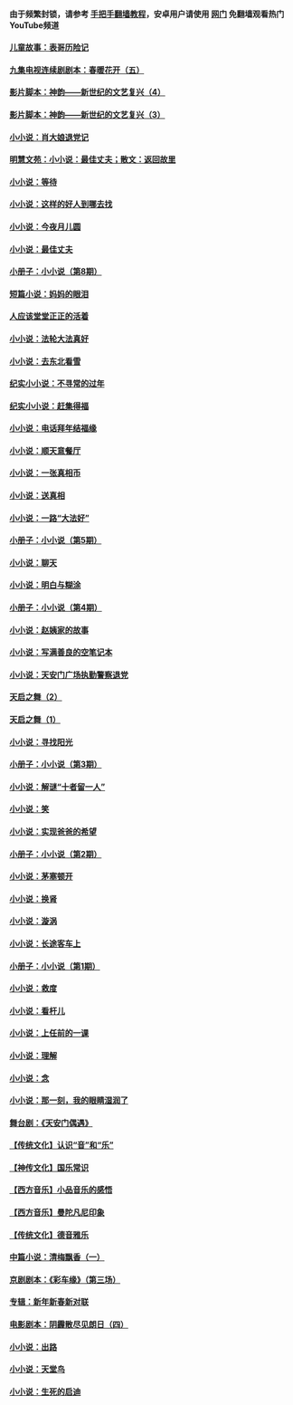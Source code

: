 #### 由于频繁封锁，请参考 [手把手翻墙教程](https://github.com/gfw-breaker/guides/wiki/)，安卓用户请使用 [网门](https://github.com/gfw-breaker/nogfw/blob/master/dl.md?t=07180801) 免翻墙观看热门YouTube频道 

#### [儿童故事：表哥历险记](../pages/328/383535.md?t=07180801) 

#### [九集电视连续剧剧本：春暖花开（五）](../pages/328/275919.md?t=07180801) 

#### [影片脚本：神韵——新世纪的文艺复兴（4）](../pages/328/266089.md?t=07180801) 

#### [影片脚本：神韵——新世纪的文艺复兴（3）](../pages/328/266087.md?t=07180801) 

#### [小小说：肖大娘退党记](../pages/328/239807.md?t=07180801) 

#### [明慧文苑：小小说：最佳丈夫；散文：返回故里](../pages/328/3439.md?t=07180801) 

#### [小小说：等待](../pages/328/223927.md?t=07180801) 

#### [小小说：这样的好人到哪去找](../pages/328/209396.md?t=07180801) 

#### [小小说：今夜月儿圆](../pages/328/193588.md?t=07180801) 

#### [小小说：最佳丈夫](../pages/328/190938.md?t=07180801) 

#### [小册子：小小说（第8期）](../pages/328/188202.md?t=07180801) 

#### [短篇小说：妈妈的眼泪](../pages/328/187712.md?t=07180801) 

#### [人应该堂堂正正的活着](../pages/328/182430.md?t=07180801) 

#### [小小说：法轮大法真好](../pages/328/174669.md?t=07180801) 

#### [小小说：去东北看雪](../pages/328/173882.md?t=07180801) 

#### [纪实小小说：不寻常的过年](../pages/328/173187.md?t=07180801) 

#### [纪实小小说：赶集得福](../pages/328/172652.md?t=07180801) 

#### [小小说：电话拜年结福缘](../pages/328/172533.md?t=07180801) 

#### [小小说：顺天意餐厅](../pages/328/170182.md?t=07180801) 

#### [小小说：一张真相币](../pages/328/169410.md?t=07180801) 

#### [小小说：送真相](../pages/328/166713.md?t=07180801) 

#### [小小说：一路“大法好”](../pages/328/162016.md?t=07180801) 

#### [小册子：小小说（第5期）](../pages/328/161131.md?t=07180801) 

#### [小小说：聊天](../pages/328/159640.md?t=07180801) 

#### [小小说：明白与糊涂](../pages/328/158101.md?t=07180801) 

#### [小册子：小小说（第4期）](../pages/328/158006.md?t=07180801) 

#### [小小说：赵姨家的故事](../pages/328/157843.md?t=07180801) 

#### [小小说：写满善良的空笔记本](../pages/328/157382.md?t=07180801) 

#### [小小说：天安门广场执勤警察退党](../pages/328/156982.md?t=07180801) 

#### [天启之舞（2）](../pages/328/153440.md?t=07180801) 

#### [天启之舞（1）](../pages/328/153439.md?t=07180801) 

#### [小小说：寻找阳光](../pages/328/153065.md?t=07180801) 

#### [小册子：小小说（第3期）](../pages/328/151715.md?t=07180801) 

#### [小小说：解谜“十者留一人”](../pages/328/148967.md?t=07180801) 

#### [小小说：笑](../pages/328/148905.md?t=07180801) 

#### [小小说：实现爸爸的希望](../pages/328/148096.md?t=07180801) 

#### [小册子：小小说（第2期）](../pages/328/147214.md?t=07180801) 

#### [小小说：茅塞顿开](../pages/328/147030.md?t=07180801) 

#### [小小说：换肾](../pages/328/146770.md?t=07180801) 

#### [小小说：漩涡](../pages/328/146683.md?t=07180801) 

#### [小小说：长途客车上](../pages/328/145076.md?t=07180801) 

#### [小册子：小小说（第1期）](../pages/328/143963.md?t=07180801) 

#### [小小说：救度](../pages/328/143927.md?t=07180801) 

#### [小小说：看杆儿](../pages/328/142137.md?t=07180801) 

#### [小小说：上任前的一课](../pages/328/140808.md?t=07180801) 

#### [小小说：理解](../pages/328/140476.md?t=07180801) 

#### [小小说：念](../pages/328/139513.md?t=07180801) 

#### [小小说：那一刻，我的眼睛湿润了](../pages/328/138476.md?t=07180801) 

#### [舞台剧：《天安门偶遇》](../pages/328/117155.md?t=07180801) 

#### [【传统文化】认识“音”和“乐”](../pages/328/108667.md?t=07180801) 

#### [【神传文化】国乐常识](../pages/328/104225.md?t=07180801) 

#### [【西方音乐】小品音乐的感悟](../pages/328/102924.md?t=07180801) 

#### [【西方音乐】曼陀凡尼印象](../pages/328/102922.md?t=07180801) 

#### [【传统文化】德音雅乐](../pages/328/102923.md?t=07180801) 

#### [中篇小说：清梅飘香（一）](../pages/328/101058.md?t=07180801) 

#### [京剧剧本：《彩车缘》（第三场）](../pages/328/96434.md?t=07180801) 

#### [专辑：新年新春新对联](../pages/328/94991.md?t=07180801) 

#### [电影剧本：阴霾散尽见朗日（四）](../pages/328/87081.md?t=07180801) 

#### [小小说：出路](../pages/328/84848.md?t=07180801) 

#### [小小说：天堂鸟](../pages/328/83084.md?t=07180801) 

#### [小小说：生死的启迪](../pages/328/70977.md?t=07180801) 

